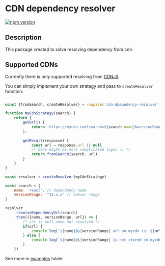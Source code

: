 # CDN dependency resolver

[![npm version](https://badge.fury.io/js/cdn-dependency-resolver.svg)](https://badge.fury.io/js/cdn-dependency-resolver)

## Description

This package created to solve resolving dependency from cdn

## Supported CDNs

Currently there is only supported resolving from [CDNJS](https://cdnjs.com/)

You can simply implement your own strategy and pass to `createResolver` function:

```js

const {fromSearch, createResolver} = require('cdn-dpepndency-resolver')

function myCdnStrategy(search) {
    return {
        getUrl() {
            return `https://mycdn.com?search=${search.name}&versionRange=${search.versionRange}`
        },
        
        getResult(response) {
            const url = response.url || null
            /* here might be more complicated logic :) */
            return fromSearch(search, url)
        }
    }
}

const resolver = createResolver(myCdnStrategy)

const search = {
    name: 'react', // dependency name
    versionRange: '^15.x.x' // semver range
}

resolver
    .resolveDependencyUrl(search)
    .then(({name, versionRange, url}) => {
        /* url is null when not resolved */
        if(url) {
            console.log(`${name}@${versionRange} url on mycdn is: ${url}`)
        } else {
            console.log(`${name}@${versionRange} is not stored on mycdn :(`)
        }
    })

```

See more in [examples](https://github.com/borys-ihnatyev/cdn-dependency-resolver/tree/master/examples) folder
